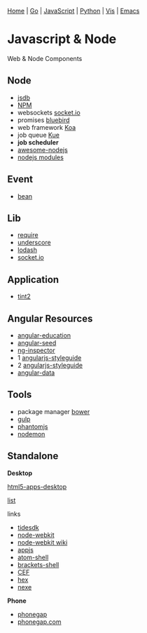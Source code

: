 
  [Home](https://github.com/mabotech/mabotree/blob/master/README.md)
| [Go](https://github.com/mabotech/mabotree/blob/master/go.md)
| [JavaScript](https://github.com/mabotech/mabotree/blob/master/js.md)
| [Python](https://github.com/mabotech/mabotree/blob/master/python.md)
| [Vis](https://github.com/mabotech/mabotree/blob/master/vis.md)
| [Emacs](https://github.com/mabotech/mabotree/blob/master/emacs_sc.md)

# Javascript & Node

Web & Node Components

## Node

- [jsdb](http://www.jsdb.io/)
- [NPM](https://www.npmjs.org/)
- websockets [socket.io](http://socket.io/)
- promises [bluebird](https://github.com/petkaantonov/bluebird)
- web framework [Koa](https://github.com/koajs/koa)
- job queue [Kue](https://github.com/LearnBoost/kue)
- **job scheduler** []()
- [awesome-nodejs](https://github.com/vndmtrx/awesome-nodejs)
- [nodejs modules](https://nodejsmodules.org/)

## Event
- [bean](https://github.com/fat/bean)

## Lib

- [require](http://requirejs.org/)
- [underscore](http://underscorejs.org/)
- [lodash](http://lodash.com/)
- [socket.io](http://socket.io/)

## Application

- [tint2](https://github.com/trueinteractions/tint2)

## Angular Resources

- [angular-education](https://github.com/timjacobi/angular-education)
- [angular-seed](https://github.com/angular/angular-seed)
- [ng-inspector](http://ng-inspector.org/)
- 1 [angularjs-styleguide](https://github.com/johnpapa/angularjs-styleguide)
- 2 [angularjs-styleguide](https://github.com/toddmotto/angularjs-styleguide)
- [angular-data](https://github.com/jmdobry/angular-data)

## Tools

- package manager [bower](http://bower.io/)
- [gulp](http://gulpjs.com/)
- [phantomjs](https://github.com/ariya/phantomjs)
- [nodemon](http://nodemon.io/)

## Standalone

**Desktop**

[html5-apps-desktop](http://clintberry.com/2013/html5-apps-desktop-2013/)

[list](http://teahour.fm/2014/07/22/node-webkit-with-rogerwang.html)

links

- [tidesdk](http://www.tidesdk.org/)
- [node-webkit](https://github.com/rogerwang/node-webkit)
- [node-webkit wiki](https://github.com/rogerwang/node-webkit/wiki)
- [appjs](http://appjs.com/)
- [atom-shell](https://github.com/atom/atom-shell)
- [brackets-shell](https://github.com/adobe/brackets-shell)
- [CEF](https://code.google.com/p/chromiumembedded/)
- [hex](https://github.com/netease-youdao/hex)
- [nexe](https://github.com/crcn/nexe)

**Phone**

- [phonegap](https://github.com/sintaxi/phonegap)
- [phonegap.com](http://phonegap.com/)